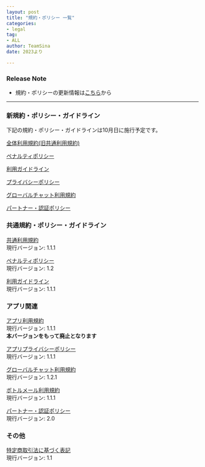 ```yaml
---
layout: post
title: "規約・ポリシー 一覧"
categories:
- legal
tag:
- ALL
author: TeamSina
date: 2023より

---
```


### Release Note

- 規約・ポリシーの更新情報は<a href="{{site.url}}/legal/release-note" class="a-orange">こちら</a>から

---

### 新規約・ポリシー・ガイドライン

下記の規約・ポリシー・ガイドラインは10月日に施行予定です。

<a href="{{site.url}}/legal/new-tos" class="a-orange">全体利用規約(旧共通利用規約)</a>

<a href="{{site.url}}/legal/new-penalty" class="a-orange">ペナルティポリシー</a>

<a href="{{site.url}}/legal/new-use-guideline" class="a-orange">利用ガイドライン</a>

<a href="{{site.url}}/legal/new-privacy-policy" class="a-orange">プライバシーポリシー</a>

<a href="{{site.url}}/legal/new-gchat-tos" class="a-orange">グローバルチャット利用規約</a>

<a href="{{site.url}}/legal/new-partner-verify" class="a-orange">パートナー・認証ポリシー</a>

### 共通規約・ポリシー・ガイドライン

<a href="{{site.url}}/legal/tos" class="a-orange">共通利用規約</a><br>
現行バージョン: 1.1.1

<a href="{{site.url}}/legal/penalty" class="a-orange">ペナルティポリシー</a><br>
現行バージョン: 1.2

<a href="{{site.url}}/legal/use-guideline" class="a-orange">利用ガイドライン</a><br>
現行バージョン: 1.1.1

### アプリ関連

<a href="{{site.url}}/legal/app-tos" class="a-orange">アプリ利用規約</a><br>
現行バージョン: 1.1.1<br>**本バージョンをもって廃止となります**

<a href="{{site.url}}/legal/app-privacy-policy" class="a-orange">アプリプライバシーポリシー</a><br>
現行バージョン: 1.1.1

<a href="{{site.url}}/legal/gchat-tos" class="a-orange">グローバルチャット利用規約</a><br>
現行バージョン: 1.2.1

<a href="{{site.url}}/legal/bmail-tos" class="a-orange">ボトルメール利用規約</a><br>
現行バージョン: 1.1.1

<a href="{{site.url}}/legal/partner-verify" class="a-orange">パートナー・認証ポリシー</a><br>
現行バージョン: 2.0

### その他

<a href="{{site.url}}/legal/tradelaw" class="a-orange">特定商取引法に基づく表記</a><br>
現行バージョン: 1.1
